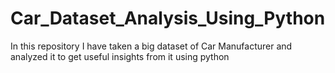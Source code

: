 # Car_Dataset_Analysis_Using_Python
In this repository I have taken a big dataset of Car Manufacturer and analyzed it to get useful insights from it using python
